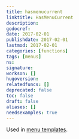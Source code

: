```yaml
---
title: hasmenucurrent
linktitle: HasMenuCurrent
description:
godocref:
date: 2017-02-01
publishdate: 2017-02-01
lastmod: 2017-02-01
categories: [functions]
tags: [menus]
ns:
signature:
workson: []
hugoversion:
relatedfuncs: []
deprecated: false
toc: false
draft: false
aliases: []
needsexamples: true
---
```


Used in [menu templates](/templates/menu-templates/).
